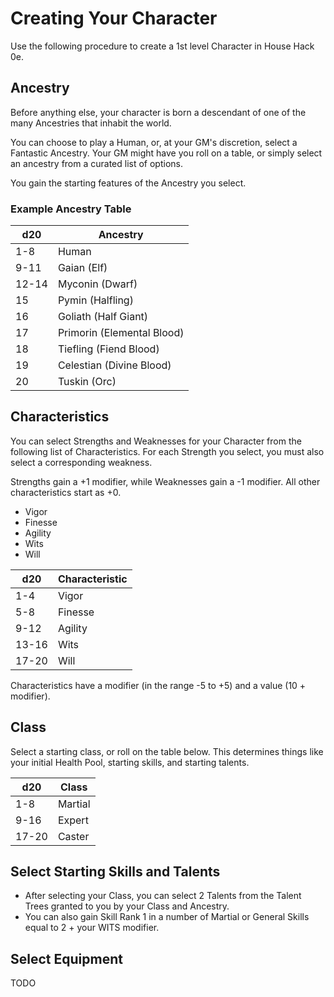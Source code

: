 # Creating Your Character

Use the following procedure to create a 1st level Character in House Hack 0e.

## Ancestry

Before anything else, your character is born a descendant of one of the many Ancestries that inhabit the world.

You can choose to play a Human, or, at your GM's discretion, select a Fantastic Ancestry. Your GM might have you roll on a table, or simply select an ancestry from a curated list of options.

You gain the starting features of the Ancestry you select.

### Example Ancestry Table

| d20   | Ancestry                   |
| ----- | -------------------------- |
| 1-8   | Human                      |
| 9-11  | Gaian (Elf)                |
| 12-14 | Myconin (Dwarf)            |
| 15    | Pymin (Halfling)           |
| 16    | Goliath (Half Giant)       |
| 17    | Primorin (Elemental Blood) |
| 18    | Tiefling (Fiend Blood)     |
| 19    | Celestian (Divine Blood)   |
| 20    | Tuskin (Orc)               |

## Characteristics

You can select Strengths and Weaknesses for your Character from the following list of Characteristics. For each Strength you select, you must also select a corresponding weakness.

Strengths gain a +1 modifier, while Weaknesses gain a -1 modifier. All other characteristics start as +0.

* Vigor
* Finesse
* Agility
* Wits
* Will

| d20   | Characteristic |
| ----- | -------------- |
| 1-4   | Vigor          |
| 5-8   | Finesse        |
| 9-12  | Agility        |
| 13-16 | Wits           |
| 17-20 | Will           |

Characteristics have a modifier (in the range -5 to +5) and a value (10 + modifier).

## Class

Select a starting class, or roll on the table below. This determines things like your initial Health Pool, starting skills, and starting talents.

| d20   | Class   |
| ----- | ------- |
| 1-8   | Martial |
| 9-16  | Expert  |
| 17-20 | Caster  |

## Select Starting Skills and Talents

* After selecting your Class, you can select 2 Talents from the Talent Trees granted to you by your Class and Ancestry.
* You can also gain Skill Rank 1 in a number of Martial or General Skills equal to 2 + your WITS modifier.

## Select Equipment

TODO
